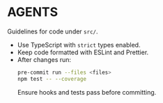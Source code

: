 # AGENTS

Guidelines for code under `src/`.

- Use TypeScript with `strict` types enabled.
- Keep code formatted with ESLint and Prettier.
- After changes run:
  ```bash
  pre-commit run --files <files>
  npm test -- --coverage
  ```
  Ensure hooks and tests pass before committing.
